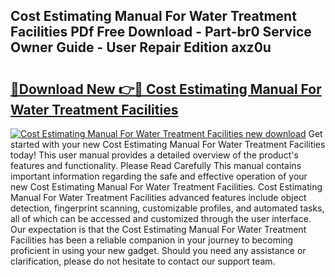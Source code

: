 ## Cost Estimating Manual For Water Treatment Facilities PDf Free Download - Part-br0 Service Owner Guide - User Repair Edition axz0u

# <h2><a href="http://bc25828.oget.top/?id=Cost+Estimating+Manual+For+Water+Treatment+Facilities">🔗Download New 👉🔴 Cost Estimating Manual For Water Treatment Facilities</a></h2>

[![Cost Estimating Manual For Water Treatment Facilities new download](https://i.imgur.com/5g1atiW.png)](http://bc25828.oget.top/?id=Cost+Estimating+Manual+For+Water+Treatment+Facilities)
Get started with your new Cost Estimating Manual For Water Treatment Facilities today! This user manual provides a detailed overview of the product's features and functionality. Please Read Carefully This manual contains important information regarding the safe and effective operation of your new Cost Estimating Manual For Water Treatment Facilities. Cost Estimating Manual For Water Treatment Facilities advanced features include object detection, fingerprint scanning, customizable profiles, and automated tasks, all of which can be accessed and customized through the user interface. Our expectation is that the Cost Estimating Manual For Water Treatment Facilities has been a reliable companion in your journey to becoming proficient in using your new gadget. Should you need any assistance or clarification, please do not hesitate to contact our support team.
